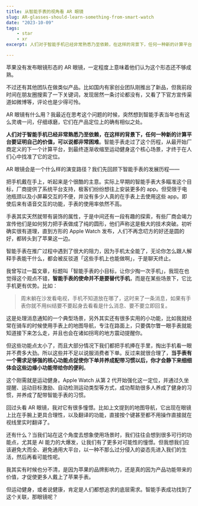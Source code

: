 ```yaml
---
title: 从智能手表的视角看 AR 眼镜
slug: AR-glasses-should-learn-something-from-smart-watch
date: "2023-10-09"
tags:
    - star
    - xr
excerpt: 人们对于智能手机已经非常熟悉乃至依赖，在这样的背景下，任何一种新的计算平台要证明自己的价值，可以说都非常困难。智能手表走过了这个历程，从最开始厂商定义的下一个计算平台，到最终逐渐收缩至运动健身这个核心场景，才终于在人们心中找准了它的定位。

---
```


苹果没有发布眼镜形态的 AR 眼镜，一定程度上意味着他们认为这个形态还不够成熟。

不过还有其他团队在做类似产品。比如国内有家创业团队刚推出了新品，但我前段时间在朋友圈搜索了一下关键词，发现居然一条讨论都没有，又看了下官方宣传渠道如微博等，评论也是少得可怜。

AR 眼镜有什么用？我最近在思考这个问题的时候，突然想到智能手表当年也有这么灵魂一问，仔细琢磨，它们在产品定位上的确有相似之处。

**人们对于智能手机已经非常熟悉乃至依赖，在这样的背景下，任何一种新的计算平台要证明自己的价值，可以说都非常困难**。智能手表走过了这个历程，从最开始厂商定义的下一个计算平台，到最终逐渐收缩至运动健身这个核心场景，才终于在人们心中找准了它的定位。

AR 眼镜会是一个什么样的演变路径？我们先回顾下智能手表的发展历程——

把手机戴在手上，听起来是个很酷的主意。实际上早期的智能手表大多瞄准这个目标，厂商提供了系统平台支持，极客们纷纷想往上安装更多的 app。但受限于电池瓶颈以及小屏幕交互的不便，并没有多少人真的在手表上去使用这些 app。即使后来有语音交互的功能，手表的使用率依然不高。

手表其实天然就带有装饰的属性，于是中间还有一段有趣的探索，有些厂商会竭力宣传他们是如何努力把手表做成了纯的圆形，他们声称这是极大的技术突破。初听确实很有道理，直到方形的 Apple Watch 发布，人们不再念叨方的好还是圆的好，都转头到了苹果这一边。

智能手表在推广过程中遇到了很大的阻力，因为手机太全能了，无论你怎么跟人解释手表能干什么，都会被反驳道「这些手机上也能做啊」，于是聊天终止。

我曾写过一篇文章，标题叫「智能手表的小目标，让你少掏一次手机」，我现在也觉得这个观点不错，**智能手表的使命并不是要替代手机**，而是在某些场景下，它比手机更有优势。比如：

> 周末躺在沙发看电视，手机不知道放在哪了，这时来了一条消息，如果有手表你就不用纠结要不要起身去看看是什么消息、要不要立即回复。

这是处理消息通知的一个典型场景，另外其实还有很多实用的小功能，比如我就经常在骑车的时候使用手表上的地图导航，专注在路面上，只要偶尔瞥一眼手表就能知道接下来怎么走，并且也会在诸如拐弯的地方震动提醒你。

但这些功能点太小了，而且大部分情况下我们都把手机捧在手里，掏出手机看一眼并不费多大劲。所以这些并不足以说服消费者下单。反过来就很合理了，**当手表有一个需求足够强的核心功能点促使你下单并养成配带习惯以后，你才会静下来细细体会这些边缘小功能带给你的便利**。

这个刚需就是运动健身。Apple Watch 从第 2 代开始强化这一定位，并通过久坐提醒、运动目标激励、自动检测运动类型等方式，成功帮助很多人养成了健身的习惯，并养成了配带智能手表的习惯。

回过头看 AR 眼镜，我对它有很多憧憬。比如上文提到的地图导航，它出现在眼镜上比在手腕上更具合理性，以及翻译的功能，直接按个键甚至都不用操作直接就在视线里实时翻译了。

还有什么？当我们站在这个角度去想象使用场景时，我们往往会想到很多可行的功能点，尤其是 AI 能力的大爆发，让我们有了更多对可能性的憧憬。但我想我们应该避免大而全、避免通用大平台，以一种不那么过分侵入的姿态先进入我们的生活，然后再看可能性呢。

我其实有时候也分不清，是因为苹果的品牌影响力，还是真的因为产品功能带来的价值，才促使更多人戴上了苹果手表。

但运动健身，或者说健康，肯定是人们都想追求的底层需求。智能手表成功找到了这个关联，那眼镜呢？